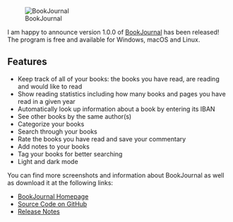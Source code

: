 <figure><img loading="lazy" decoding="async" src="book-light.png" alt="BookJournal"><figcaption>BookJournal</figcaption></figure>

I am happy to announce version 1.0.0 of [BookJournal](https://www.alexseifert.com/bookjournal) has been released! The program is free and available for Windows, macOS and Linux.

Features
--------

-   Keep track of all of your books: the books you have read, are reading and would like to read
-   Show reading statistics including how many books and pages you have read in a given year
-   Automatically look up information about a book by entering its IBAN
-   See other books by the same author(s)
-   Categorize your books
-   Search through your books
-   Rate the books you have read and save your commentary
-   Add notes to your books
-   Tag your books for better searching
-   Light and dark mode

You can find more screenshots and information about BookJournal as well as download it at the following links:

-   [BookJournal Homepage](https://www.alexseifert.com/bookjournal)
-   [Source Code on GitHub](https://github.com/eiskalteschatten/BookJournal)
-   [Release Notes](https://github.com/eiskalteschatten/BookJournal/releases/tag/v1.0.0)